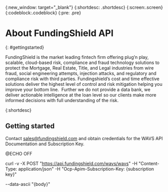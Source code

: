 {:new_window: target="_blank"}
{:shortdesc: .shortdesc}
{:screen:.screen}
{:codeblock:.codeblock}
{:pre: .pre}

# About FundingShield API
{: #gettingstarted}

FundingShield is the market leading fintech firm offering plug’n play, scalable, cloud-based risk, compliance and fraud technology solutions to protect the Mortgage, Real Estate, Title, and Legal industries from wire fraud, social engineering attempts, injection attacks, and regulatory and compliance risk with third parties. Fundingshield’s cost and time effective solutions deliver the highest level of control and risk mitigation helping you improve your bottom line.  Further we do not provide a data bank, we deliver actionable intelligence at the loan level so our clients make more informed decisions with full understanding of the risk.

{:shortdesc}

## Getting started

Contact sales@fundingshield.com and obtain credentials for the WAVS API Documentation and Subscription Key.

@ECHO OFF

curl -v -X POST "https://api.fundingshield.com/wavs/wavs"
-H "Content-Type: application/json"
-H "Ocp-Apim-Subscription-Key: {subscription key}"

--data-ascii "{body}"